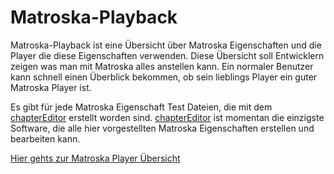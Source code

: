 # Matroska-Playback
Matroska-Playback ist eine Übersicht über Matroska Eigenschaften und die Player die diese Eigenschaften verwenden. Diese Übersicht soll Entwicklern zeigen was man mit Matroska alles anstellen kann. Ein normaler Benutzer kann schnell einen Überblick bekommen, ob sein lieblings Player ein guter Matroska Player ist.

Es gibt für jede Matroska Eigenschaft Test Dateien, die mit dem [chapterEditor](https://forum.doom9.org/showthread.php?t=169984) erstellt worden sind. [chapterEditor](https://forum.doom9.org/showthread.php?t=169984) ist momentan die einzigste Software, die alle hier vorgestellten Matroska Eigenschaften erstellen und bearbeiten kann.

[Hier gehts zur Matroska Player Übersicht](src/PlayerOverview_ger)